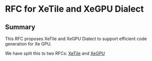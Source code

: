 # RFC for XeTile and XeGPU Dialect

## Summary
This RFC proposes XeTile and XeGPU Dialect to support efficient code generation for Xe GPU.

We have split this to two RFCs:  [XeTile](./XeTile.md) and [XeGPU](./XeGPU.md)
